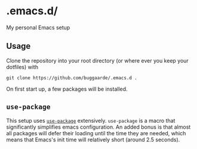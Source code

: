 # .emacs.d/

My personal Emacs setup

## Usage

Clone the repository into your root directory (or where ever you keep your dotfiles) with

``` shell
git clone https://github.com/buggaarde/.emacs.d .
```

On first start up, a few packages will be installed.

## `use-package`

This setup uses [`use-package`](https://github.com/jwiegley/use-package) extensively. `use-package` is a macro that significantly simplifies emacs configuration. An added bonus is that almost all packages will defer their loading until the time they are needed, which means that Emacs's init time will relatively short (around 2.5 seconds).
